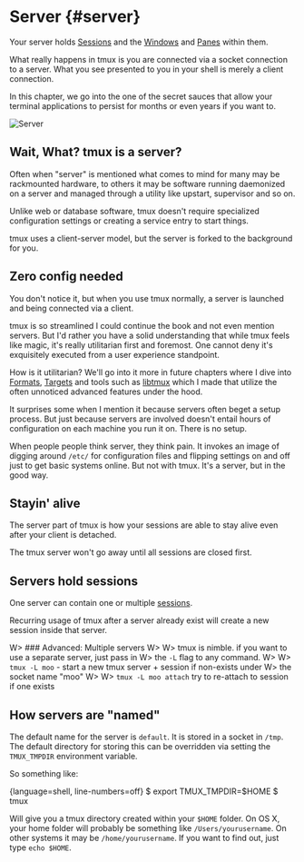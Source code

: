 # Server {#server} 

Your server holds [Sessions](#sessions) and the [Windows](#windows) and
[Panes](#panes) within them.

What really happens in tmux is you are connected via a socket connection to a
server. What you see presented to you in your shell is merely a client
connection.

In this chapter, we go into the one of the secret sauces that allow your
terminal applications to persist for months or even years if you want to.

![Server](images/info/server.png)

## Wait, What? tmux is a server?

Often when "server" is mentioned what comes to mind for many
may be rackmounted hardware, to others it may be software running
daemonized on a server and managed through a utility like upstart,
supervisor and so on.

Unlike web or database software, tmux doesn't require specialized
configuration settings or creating a service entry to start things.

tmux uses a client-server model, but the server is forked to the 
background for you.

## Zero config needed

You don't notice it, but when you use tmux normally, a server is launched and
being connected via a client.

tmux is so streamlined I could continue the book and not even mention servers.
But I'd rather you have a solid understanding that while tmux feels like
magic, it's really utilitarian first and foremost. One cannot deny it's
exquisitely executed from a user experience standpoint.

How is it utilitarian? We'll go into it more in future chapters where I dive
into [Formats](#formats), [Targets](#targets) and tools such as [libtmux](https://github.com/tony/libtmux)
which I made that utilize the often unnoticed advanced features under the hood.

It surprises some when I mention it because servers often beget
a setup process. But just because servers are involved doesn't entail
hours of configuration on each machine you run it on. There is no
setup.

When people people think server, they think pain. It invokes an image of digging
around `/etc/` for configuration files and flipping settings on and off just to
get basic systems online. But not with tmux. It's a server, but in the good way.

## Stayin' alive

The server part of tmux is how your sessions are able to stay alive even
after your client is detached.

The tmux server won't go away until all sessions are closed first.

## Servers hold sessions

One server can contain one or multiple [sessions](#sessions).

Recurring usage of tmux after a server already exist will create a new
session inside that server. 

W> ### Advanced: Multiple servers
W>
W> tmux is nimble. if you want to use a separate server, just pass in
W> the `-L` flag to any command.
W>
W> `tmux -L moo` - start a new tmux server + session if non-exists under
W> the socket name "moo"
W>
W> `tmux -L moo attach` try to re-attach to session if one exists

## How servers are "named"

The default name for the server is `default`. It is stored in a socket in
`/tmp`. The default directory for storing this can be overridden via setting
the `TMUX_TMPDIR` environment variable.

So something like:

{language=shell, line-numbers=off}
    $ export TMUX_TMPDIR=$HOME
    $ tmux

Will give you a tmux directory created within your `$HOME` folder. On OS X,
your home folder will probably be something like `/Users/yourusername`. On
other systems it may be `/home/yourusername`. If you want to find out, just type
`echo $HOME`.

